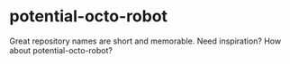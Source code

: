 # potential-octo-robot
Great repository names are short and memorable. Need inspiration? How about potential-octo-robot?
